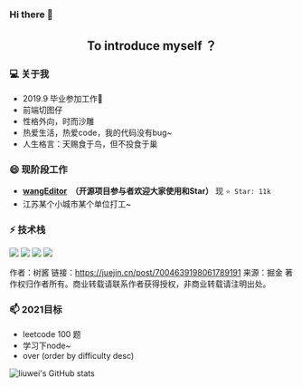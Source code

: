### Hi there 👋
<h2 align="center">To introduce myself ？ </h2>

### 💻  关于我
* 2019.9 毕业参加工作🌱
* 前端切图仔
* 性格外向，时而沙雕
* 热爱生活，热爱code，我的代码没有bug~
* 人生格言：天赐食于鸟，但不投食于巢

### 😄 现阶段工作
* **[wangEditor](https://github.com/wangeditor-team/wangEditor) &nbsp;（开源项目参与者欢迎大家使用和Star）** 现 `⭐️ Star: 11k`
* 江苏某个小城市某个单位打工~

### ⚡ 技术栈
![](https://img.shields.io/badge/-JavaScript-e5cd0c?style=plastic&logo=JavaScript&labelColor=f7df1e&logoColor=000)
![](https://img.shields.io/badge/-Vue.js-29beb0?style=plastic&logo=vue.js&labelColor=ffffff&color=4FC08D)
![](https://img.shields.io/badge/-React-29beb0?style=plastice&logo=React&labelColor=ffffff&color=61DAFB)
![](https://img.shields.io/badge/-Typescript-29beb0?style=plastice&logo=Typecript&labelColor=ffffff&color=61DAFB)

作者：树酱
链接：https://juejin.cn/post/7004639198061789191
来源：掘金
著作权归作者所有。商业转载请联系作者获得授权，非商业转载请注明出处。
 
###  📫 2021目标
* leetcode 100 题
* 学习下node~
* over (order by difficulty desc)

![liuwei's GitHub stats](https://github-readme-stats.vercel.app/api?username=q378532364)



<!--
Here are some ideas to get you started:
- 🔭 I’m currently working on ...
- 🌱 I’m currently learning ...
- 👯 I’m looking to collaborate on ...
- 🤔 I’m looking for help with ...
- 💬 Ask me about ...
- 📫 How to reach me: ...
- 😄 Pronouns: ...
- ⚡ Fun fact: ...
-->
